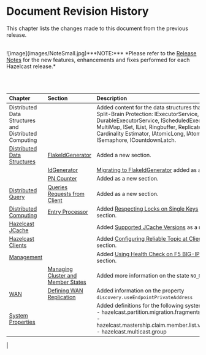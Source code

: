 

# Document Revision History

This chapter lists the changes made to this document from the previous release.

<br>
![image](images/NoteSmall.jpg)***NOTE:*** *Please refer to the <a href="http://docs.hazelcast.org/docs/rn/" target="_blank">Release Notes</a> for the new features, enhancements and fixes performed for each Hazelcast release.*

<br></br>

|Chapter|Section|Description|
|:-------|:-------|:-----------|
| Distributed Data Structures and <br> Distributed Computing|| Added content for the data structures that now support Split-Brain Protection: IExecutorService, DurableExecutorService, IScheduledExecutorService, MultiMap, ISet, IList, Ringbuffer, Replicated Map, Cardinality Estimator, IAtomicLong, IAtomicReference, ISemaphore, ICountdownLatch.
|[Distributed Data Structures](#distributed-data-structures)|[FlakeIdGenerator](#flakeidgenerator)| Added a new section.
||[IdGenerator](#idgenerator)|[Migrating to FlakeIdGenerator](#migrating-to-flakeidgenerator) added as a new section.
||[PN Counter](#pn-counter)| Added as a new section.
|[Distributed Query](#distributed-query)|[Queries Requests from Client](#query-requests-from-clients)|Added as a new section.|
|[Distributed Computing](#distributed-computing)|[Entry Processor](#entry-processor)|Added [Respecting Locks on Single Keys](#respecting-locks-on-single-keys) as a new section.
| [Hazelcast JCache](#hazelcast-jcache)||Added [Supported JCache Versions](#supported-jcache-versions) as a new section.
|[Hazelcast Clients](#hazelcast-clients)||Added [Configuring Reliable Topic at Client Side](#configuring-reliable-topic-at-client-side) as a new section.
|[Management](#management)|| Added [Using Health Check on F5 BIG-IP LTM](#using-health-check-on-f5-big-ip-ltm) as a new section.
||[Managing Cluster and Member States](#managing-cluster-and-member-states)| Added more information on the state `NO_MIGRATION`.|
|[WAN](#wan)|[Defining WAN Replication](#defining-wan-replication)| Added information on the property `discovery.useEndpointPrivateAddress`|
|[System Properties](#system-properties)||Added definitions for the following system properties: <br> - hazelcast.partition.migration.fragments.enabled <br> - hazelcast.mastership.claim.member.list.version.increment <br> - hazelcast.multicast.group
|
